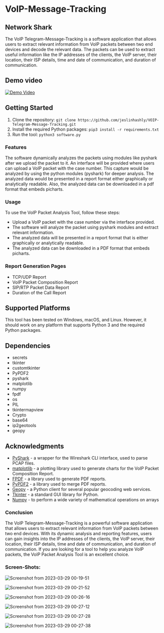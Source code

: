 # VoIP-Message-Tracking

## Network Shark

The VoIP Telegram-Message-Tracking is a software application that allows users to extract relevant information from VoIP packets between two end devices and decode the relevant data. The packets can be used to extract useful information like the IP addresses of the clients, the VoIP server, their location, their ISP details, time and date of communication, and duration of communication.

## Demo video


[![Demo Video](https://img.youtube.com/vi/https://www.youtube.com/watch?v=iFQKB0MQ-dY/0.jpg)](https://youtu.be/M9Pn7CASCQw)




## Getting Started

1. Clone the repository: `git clone https://github.com/jeslinhashly/VOIP-Telegram-Message-Tracking.git`
2. Install the required Python packages: `pip3 install -r requirements.txt`
3. Run the tool: `python3 software.py`
### Features

The software dynamically analyzes the packets using modules like pyshark after we upload the packet to it. An interface will be provided where users can upload a VoIP packet with the case number. This capture would be analyzed by using the python modules (pyshark) for deeper analysis. The analyzed data would be presented in a report format either graphically or analytically readable. Also, the analyzed data can be downloaded in a pdf format that embeds picharts.

### Usage

To use the VoIP Packet Analysis Tool, follow these steps:

- Upload a VoIP packet with the case number via the interface provided.
- The software will analyze the packet using pyshark modules and extract relevant information.
- The analyzed data will be presented in a report format that is either graphically or analytically readable.
- The analyzed data can be downloaded in a PDF format that embeds picharts.

### Report Generation Pages

- TCP/UDP Report
- VoIP Packet Composition Report
- SIP/RTP Packet Data Report
- Duration of the Call Report





## Supported Platforms

This tool has been tested on Windows, macOS, and Linux. However, it should work on any platform that supports Python 3 and the required Python packages.

## Dependencies

- secrets
- tkinter
- customtkinter
- PyPDF2
- pyshark
- matplotlib
- numpy
- fpdf
- os
- PIL
- tkintermapview
- Crypto
- base64
- ip2geotools
- geopy


## Acknowledgments

- [PyShark](https://github.com/KimiNewt/pyshark) - a wrapper for the Wireshark CLI interface, used to parse PCAP files.
- [matplotlib](https://github.com/matplotlib/matplotlib) - a plotting library used to generate charts for the VoIP Packet Composition Report.
- [FPDF](https://pyfpdf.readthedocs.io/en/latest/) - a library used to generate PDF reports.
- [PyPDF2](https://pypi.org/project/PyPDF2/) - a library used to merge PDF reports.
- [Geopy](https://pypi.org/project/geopy/) - a Python client for several popular geocoding web services.
- [Tkinter](https://docs.python.org/3/library/tkinter.html) - a  standard GUI library for Python.
- [Numpy](https://numpy.org/doc/stable/) - to perform a wide variety of mathematical operations on arrays


### Conclusion
The VoIP Telegram-Message-Tracking is a powerful software application that allows users to extract relevant information from VoIP packets between two end devices. With its dynamic analysis and reporting features, users can gain insights into the IP addresses of the clients, the VoIP server, their location, their ISP details, time and date of communication, and duration of communication. If you are looking for a tool to help you analyze VoIP packets, the VoIP Packet Analysis Tool is an excellent choice.

### Screen-Shots:
![Screenshot from 2023-03-29 00-19-51](https://user-images.githubusercontent.com/114294837/228341737-1f876a51-4afa-44a5-a095-d11ad91a7934.png)

![Screenshot from 2023-03-29 00-21-52](https://user-images.githubusercontent.com/114294837/228341821-7265c41a-5b1b-4d6b-ba8b-a11f0ae50dd8.png)

![Screenshot from 2023-03-29 00-26-16](https://user-images.githubusercontent.com/114294837/228341937-21891ec1-4826-4f05-bd0a-5de8009f3262.png)

![Screenshot from 2023-03-29 00-27-12](https://user-images.githubusercontent.com/114294837/228341959-aec73742-63ab-4e52-8743-41ad6b44696f.png)

![Screenshot from 2023-03-29 00-27-28](https://user-images.githubusercontent.com/114294837/228342052-f237b5fe-80cb-4c64-bb12-69931ddb4984.png)

![Screenshot from 2023-03-29 00-27-38](https://user-images.githubusercontent.com/114294837/228342072-d28ea93e-0593-4094-8369-9a30b10af5e0.png)
